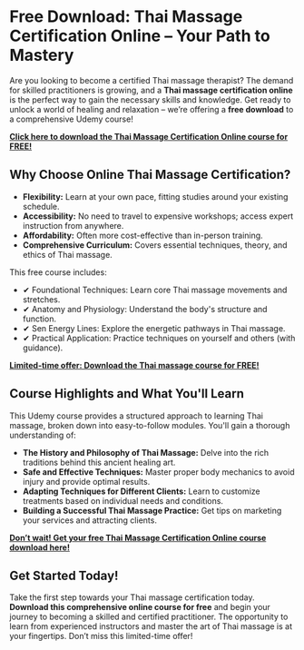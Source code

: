 # Free Download: Thai Massage Certification Online – Your Path to Mastery

Are you looking to become a certified Thai massage therapist? The demand for skilled practitioners is growing, and a **Thai massage certification online** is the perfect way to gain the necessary skills and knowledge. Get ready to unlock a world of healing and relaxation – we’re offering a **free download** to a comprehensive Udemy course!

[**Click here to download the Thai Massage Certification Online course for FREE!**](https://udemywork.com/thai-massage-certification-online)

## Why Choose Online Thai Massage Certification?

*   **Flexibility:** Learn at your own pace, fitting studies around your existing schedule.
*   **Accessibility:** No need to travel to expensive workshops; access expert instruction from anywhere.
*   **Affordability:** Often more cost-effective than in-person training.
*   **Comprehensive Curriculum:** Covers essential techniques, theory, and ethics of Thai massage.

This free course includes:

*   ✔ Foundational Techniques: Learn core Thai massage movements and stretches.
*   ✔ Anatomy and Physiology: Understand the body's structure and function.
*   ✔ Sen Energy Lines: Explore the energetic pathways in Thai massage.
*   ✔ Practical Application: Practice techniques on yourself and others (with guidance).

[**Limited-time offer: Download the Thai massage course for FREE!**](https://udemywork.com/thai-massage-certification-online)

## Course Highlights and What You'll Learn

This Udemy course provides a structured approach to learning Thai massage, broken down into easy-to-follow modules. You'll gain a thorough understanding of:

*   **The History and Philosophy of Thai Massage:** Delve into the rich traditions behind this ancient healing art.
*   **Safe and Effective Techniques:** Master proper body mechanics to avoid injury and provide optimal results.
*   **Adapting Techniques for Different Clients:** Learn to customize treatments based on individual needs and conditions.
*   **Building a Successful Thai Massage Practice:** Get tips on marketing your services and attracting clients.

[**Don’t wait! Get your free Thai Massage Certification Online course download here!**](https://udemywork.com/thai-massage-certification-online)

## Get Started Today!

Take the first step towards your Thai massage certification today. **Download this comprehensive online course for free** and begin your journey to becoming a skilled and certified practitioner. The opportunity to learn from experienced instructors and master the art of Thai massage is at your fingertips. Don’t miss this limited-time offer!
